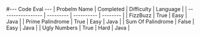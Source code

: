 #--- Code Eval ---
| Probelm Name      | Completed | Difficulty | Language |
| ----------------- | --------- | ---------- | -------- |
| FizzBuzz          | True      | Easy       | Java     |
| Prime Palindrome  | True      | Easy       | Java     |
| Sum Of Palindrome | False     | Easy       | Java     |
| Ugly Numbers      | True      | Hard       | Java     |
